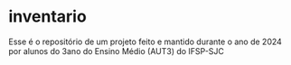 # inventario
Esse é o repositório de um projeto feito e mantido durante o ano de 2024 por alunos do 3ano do Ensino Médio (AUT3) do IFSP-SJC

